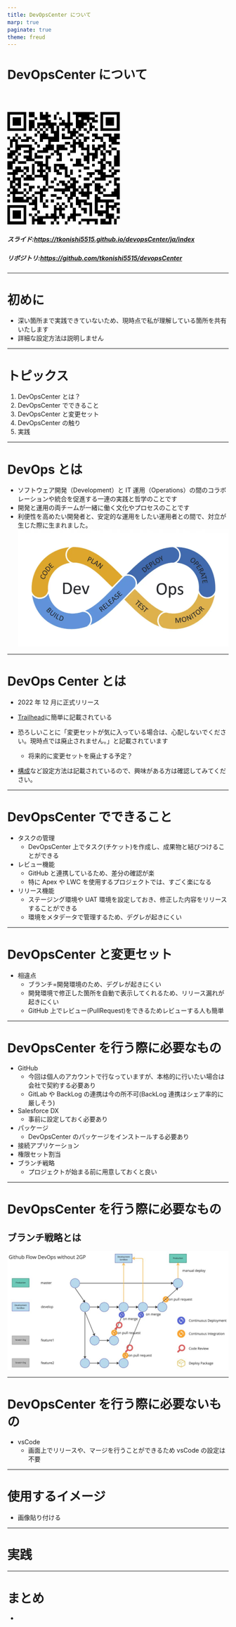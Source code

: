 ```yaml
---
title: DevOpsCenter について
marp: true
paginate: true
theme: freud
---
```


<!-- _paginate: false -->
<!-- theme: gradient class: blue-->
<!-- theme: freud class: blue-->

# DevOpsCenter について <!-- fit -->

</br>
</br>

![Slides are here](images/qrcode.png)

##### スライド:https://tkonishi5515.github.io/devopsCenter/ja/index

##### リポジトリ:https://github.com/tkonishi5515/devopsCenter

---

# 初めに

- 深い箇所まで実践できていないため、現時点で私が理解している箇所を共有いたします
- 詳細な設定方法は説明しません

---

# トピックス

1. DevOpsCenter とは？
2. DevOpsCenter でできること
3. DevOpsCenter と変更セット
4. DevOpsCenter の触り
5. 実践

---

# DevOps とは

- ソフトウェア開発（Development）と IT 運用（Operations）の間のコラボレーションや統合を促進する一連の実践と哲学のことです
- 開発と運用の両チームが一緒に働く文化やプロセスのことです
- 利便性を高めたい開発者と、安定的な運用をしたい運用者との間で、対立が生じた際に生まれました。
  ![height:200](images/1.webp)

---

# DevOps Center とは

- 2022 年 12 月に正式リリース

- [Trailhead](https://trailhead.salesforce.com/ja/content/learn/modules/devops-center-quick-look/say-hello-to-devops-center?trailmix_creator_id=jimsharp&trailmix_slug=learn-dev-ops-center)に簡単に記載されている
- 恐ろしいことに「変更セットが気に入っている場合は、心配しないでください。現時点では廃止されません。」と記載されています

  - 将来的に変更セットを廃止する予定？

- [構成](https://help.salesforce.com/s/articleView?id=sf.devops_center_configure.htm&type=5)など設定方法は記載されているので、興味がある方は確認してみてください。

---

# DevOpsCenter でできること

- タスクの管理
  - DevOpsCenter 上でタスク(チケット)を作成し、成果物と結びつけることができる
- レビュー機能
  - GitHub と連携しているため、差分の確認が楽
  - 特に Apex や LWC を使用するプロジェクトでは、すごく楽になる
- リリース機能
  - ステージング環境や UAT 環境を設定しておき、修正した内容をリリースすることができる
  - 環境をメタデータで管理するため、デグレが起きにくい

---

# DevOpsCenter と変更セット

- 相違点
  - ブランチ=開発環境のため、デグレが起きにくい
  - 開発環境で修正した箇所を自動で表示してくれるため、リリース漏れが起きにくい
  - GitHub 上でレビュー(PullRequest)をできるためレビューする人も簡単

---

# DevOpsCenter を行う際に必要なもの

- GitHub
  - 今回は個人のアカウントで行なっていますが、本格的に行いたい場合は会社で契約する必要あり
  - GitLab や BackLog の連携は今の所不可(BackLog 連携はシェア率的に厳しそう)
- Salesforce DX
  - 事前に設定しておく必要あり
- パッケージ
  - DevOpsCenter のパッケージをインストールする必要あり
- 接続アプリケーション
- 権限セット割当
- ブランチ戦略
  - プロジェクトが始まる前に用意しておくと良い

---

# DevOpsCenter を行う際に必要なもの

## ブランチ戦略とは

![height:500](images/2.jpeg)

---

# DevOpsCenter を行う際に必要ないもの

- vsCode
  - 画面上でリリースや、マージを行うことができるため vsCode の設定は不要

---

# 使用するイメージ

- 画像貼り付ける

---

# 実践

---

# まとめ

-
